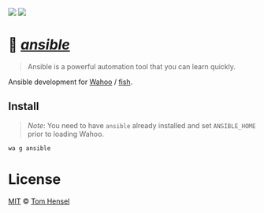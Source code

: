 [![](https://img.shields.io/badge/Wahoo-Package-00b0ff.svg?style=flat-square)][Wahoo]
![](https://img.shields.io/badge/License-MIT-707070.svg?style=flat-square)

# :open_file_folder: [_ansible_](https://github.com/ansible/ansible)
> Ansible is a powerful automation tool that you can learn quickly.

Ansible development for [Wahoo][Wahoo] / [fish](fishshell.com).

## Install
> _Note_: You need to have `ansible` already installed and set `ANSIBLE_HOME` prior to loading Wahoo.

```fish
wa g ansible
```

# License

[MIT](http://opensource.org/licenses/MIT) © [Tom Hensel][Author]

[Author]: https://github.com/gretel
[Wahoo]: https://github.com/bucaran/wahoo
